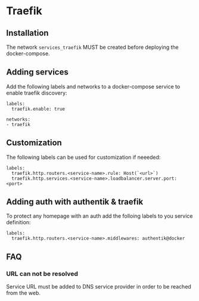 # Traefik

## Installation
The network `services_traefik` MUST be created before deploying the docker-compose.

## Adding services
Add the following labels and networks to a docker-compose service to enable traefik discovery:

```
labels:
  traefik.enable: true

networks:
- traefik
```

## Customization
The following labels can be used for customization if neeeded:

```
labels:
  traefik.http.routers.<service-name>.rule: Host(`<url>`)
  traefik.http.services.<service-name>.loadbalancer.server.port: <port>
```

## Adding auth with authentik & traefik
To protect any homepage with an auth add the folloing labels to you service definition:

```
labels:
  traefik.http.routers.<service-name>.middlewares: authentik@docker
```

## FAQ

### URL can not be resolved
Service URL must be added to DNS service provider in order to be reached from the web.
 